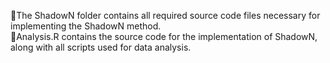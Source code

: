 🌟The ShadowN folder contains all required source code files necessary for implementing the ShadowN method.  
🌟Analysis.R contains the source code for the implementation of ShadowN, along with all scripts used for data analysis.
